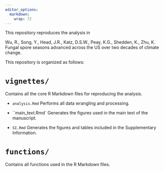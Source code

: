 ```yaml
---
editor_options: 
  markdown: 
    wrap: 72
---
```


This repository reproduces the analysis in

Wu, R., Song, Y., Head, J.R., Katz, D.S.W., Peay, K.G., Shedden, K.,
Zhu, K. Fungal spore seasons advanced across the US over two decades of
climate change.

This repository is organized as follows:

# `vignettes/`
Contains all the core R Markdown files for reproducing the analysis.

- `analysis.Rmd` Performs all data wrangling and processing.

- ``main_text.Rmd` Generates the figures used in the main text of the manuscript.

- `SI.Rmd` Generates the figures and tables included in the Supplementary Information.

# `functions/`
Contains all functions used in the R Markdown files.
